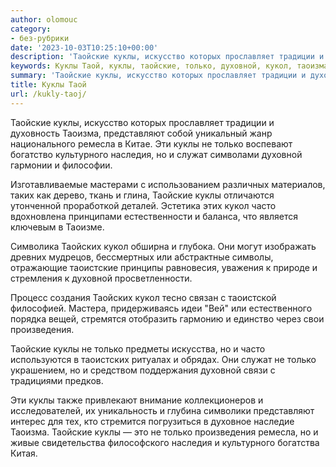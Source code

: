 ```yaml
---
author: olomouc
category:
- без-рубрики
date: '2023-10-03T10:25:10+00:00'
description: 'Таойские куклы, искусство которых прославляет традиции и духовность Таоизма, представляют собой уникальный жанр национального ремесла в Китае. Эти куклы...'
keywords: Куклы Таой, куклы, таойские, только, духовной, кукол, таоизма, представляют, ремесла, культурного, наследия, служат, часто, таойских, произведения, искусство
summary: 'Таойские куклы, искусство которых прославляет традиции и духовность Таоизма, представляют собой уникальный жанр национального ремесла в Китае. Эти куклы...'
title: Куклы Таой
url: /kukly-taoj/
---
```


Таойские куклы, искусство которых прославляет традиции и духовность Таоизма, представляют собой уникальный жанр национального ремесла в Китае. Эти куклы не только воспевают богатство культурного наследия, но и служат символами духовной гармонии и философии.

Изготавливаемые мастерами с использованием различных материалов, таких как дерево, ткань и глина, Таойские куклы отличаются утонченной проработкой деталей. Эстетика этих кукол часто вдохновлена принципами естественности и баланса, что является ключевым в Таоизме.

Символика Таойских кукол обширна и глубока. Они могут изображать древних мудрецов, бессмертных или абстрактные символы, отражающие таоистские принципы равновесия, уважения к природе и стремления к духовной просветленности.

Процесс создания Таойских кукол тесно связан с таоистской философией. Мастера, придерживаясь идеи "Вей" или естественного порядка вещей, стремятся отобразить гармонию и единство через свои произведения.

Таойские куклы не только предметы искусства, но и часто используются в таоистских ритуалах и обрядах. Они служат не только украшением, но и средством поддержания духовной связи с традициями предков.

Эти куклы также привлекают внимание коллекционеров и исследователей, их уникальность и глубина символики представляют интерес для тех, кто стремится погрузиться в духовное наследие Таоизма. Таойские куклы — это не только произведения ремесла, но и живые свидетельства философского наследия и культурного богатства Китая.